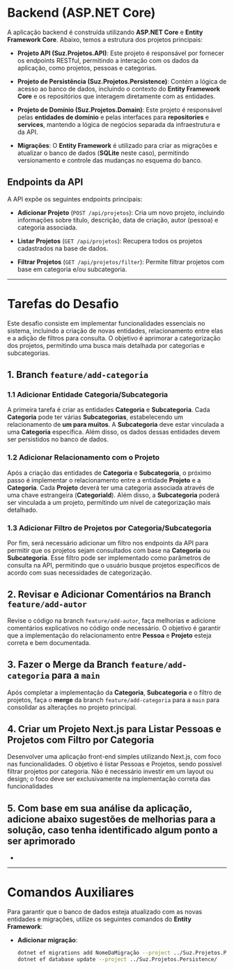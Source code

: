 # Backend (ASP.NET Core)

A aplicação backend é construída utilizando **ASP.NET Core** e **Entity Framework Core**. Abaixo, temos a estrutura dos projetos principais:

- **Projeto API (Suz.Projetos.API)**: Este projeto é responsável por fornecer os endpoints RESTful, permitindo a interação com os dados da aplicação, como projetos, pessoas e categorias.
  
- **Projeto de Persistência (Suz.Projetos.Persistence)**: Contém a lógica de acesso ao banco de dados, incluindo o contexto do **Entity Framework Core** e os repositórios que interagem diretamente com as entidades.
  
- **Projeto de Domínio (Suz.Projetos.Domain)**: Este projeto é responsável pelas **entidades de domínio** e pelas interfaces para **repositories** e **services**, mantendo a lógica de negócios separada da infraestrutura e da API.

- **Migrações**: O **Entity Framework** é utilizado para criar as migrações e atualizar o banco de dados (**SQLite** neste caso), permitindo versionamento e controle das mudanças no esquema do banco.

## Endpoints da API

A API expõe os seguintes endpoints principais:

- **Adicionar Projeto** (`POST /api/projetos`): Cria um novo projeto, incluindo informações sobre título, descrição, data de criação, autor (pessoa) e categoria associada.

- **Listar Projetos** (`GET /api/projetos`): Recupera todos os projetos cadastrados na base de dados.

- **Filtrar Projetos** (`GET /api/projetos/filter`): Permite filtrar projetos com base em categoria e/ou subcategoria. 

---

# Tarefas do Desafio

Este desafio consiste em implementar funcionalidades essenciais no sistema, incluindo a criação de novas entidades, relacionamento entre elas e a adição de filtros para consulta. O objetivo é aprimorar a categorização dos projetos, permitindo uma busca mais detalhada por categorias e subcategorias.

## 1. **Branch `feature/add-categoria`**

### 1.1 **Adicionar Entidade Categoria/Subcategoria**
A primeira tarefa é criar as entidades **Categoria** e **Subcategoria**. Cada **Categoria** pode ter várias **Subcategorias**, estabelecendo um relacionamento de **um para muitos**. A **Subcategoria** deve estar vinculada a uma **Categoria** específica. Além disso, os dados dessas entidades devem ser persistidos no banco de dados.

### 1.2 **Adicionar Relacionamento com o Projeto**
Após a criação das entidades de **Categoria** e **Subcategoria**, o próximo passo é implementar o relacionamento entre a entidade **Projeto** e a **Categoria**. Cada **Projeto** deverá ter uma categoria associada através de uma chave estrangeira (**CategoriaId**). Além disso, a **Subcategoria** poderá ser vinculada a um projeto, permitindo um nível de categorização mais detalhado.

### 1.3 **Adicionar Filtro de Projetos por Categoria/Subcategoria**
Por fim, será necessário adicionar um filtro nos endpoints da API para permitir que os projetos sejam consultados com base na **Categoria** ou **Subcategoria**. Esse filtro pode ser implementado como parâmetros de consulta na API, permitindo que o usuário busque projetos específicos de acordo com suas necessidades de categorização.

## 2. **Revisar e Adicionar Comentários na Branch `feature/add-autor`**
Revise o código na branch `feature/add-autor`, faça melhorias e adicione comentários explicativos no código onde necessário. O objetivo é garantir que a implementação do relacionamento entre **Pessoa** e **Projeto** esteja correta e bem documentada.

## 3. **Fazer o Merge da Branch `feature/add-categoria` para a `main`**
Após completar a implementação da **Categoria**, **Subcategoria** e o filtro de projetos, faça o **merge** da branch `feature/add-categoria` para a `main` para consolidar as alterações no projeto principal.

## 4. **Criar um Projeto Next.js para Listar Pessoas e Projetos com Filtro por Categoria**
Desenvolver uma aplicação front-end simples utilizando Next.js, com foco nas funcionalidades. O objetivo é listar Pessoas e Projetos, sendo possível filtrar projetos por categoria. Não é necessário investir em um layout ou design; o foco deve ser exclusivamente na implementação correta das funcionalidades

## 5. **Com base em sua análise da aplicação, adicione abaixo sugestões de melhorias para a solução, caso tenha identificado algum ponto a ser aprimorado**

- 

---

# Comandos Auxiliares

Para garantir que o banco de dados esteja atualizado com as novas entidades e migrações, utilize os seguintes comandos do **Entity Framework**:

- **Adicionar migração**:
  ```bash
  dotnet ef migrations add NomeDaMigração --project ../Suz.Projetos.Persistence/
  dotnet ef database update --project ../Suz.Projetos.Persistence/
  